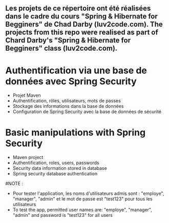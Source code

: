 ## Les projets de ce répertoire ont été réalisées dans le cadre du cours "Spring & Hibernate for Begginers" de Chad Darby (luv2code.com). The projects from this repo were realised as part of Chard Darby's "Spring & Hibernate for Begginers" class (luv2code.com).  

# Authentification via une base de données avec Spring Security  
- Projet Maven
- Authentification, rôles, utilisateurs, mots de passes
- Stockage des informations dans la base de données
- Configuration de Spring Security avec la base de données de sécurité

# Basic manipulations with Spring Security  
- Maven project
- Authentification, roles, users, passwords
- Security data information stored in database
- Spring security database authentication

#NOTE :
- Pour tester l'application, les noms d'utilisateurs admis sont : "employe", "manager", "admin" et le mot de passe est "test123" pour tous les utilisateurs
- To test the app, permitted user names are: "employe", "manager", "admin" and password is "test123" for all users

